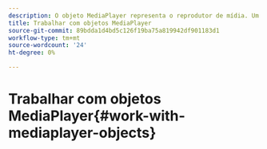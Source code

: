 ```yaml
---
description: O objeto MediaPlayer representa o reprodutor de mídia. Um MediaPlayerItem representa o áudio ou o vídeo no player.
title: Trabalhar com objetos MediaPlayer
source-git-commit: 89bdda1d4bd5c126f19ba75a819942df901183d1
workflow-type: tm+mt
source-wordcount: '24'
ht-degree: 0%

---
```



# Trabalhar com objetos MediaPlayer{#work-with-mediaplayer-objects}
